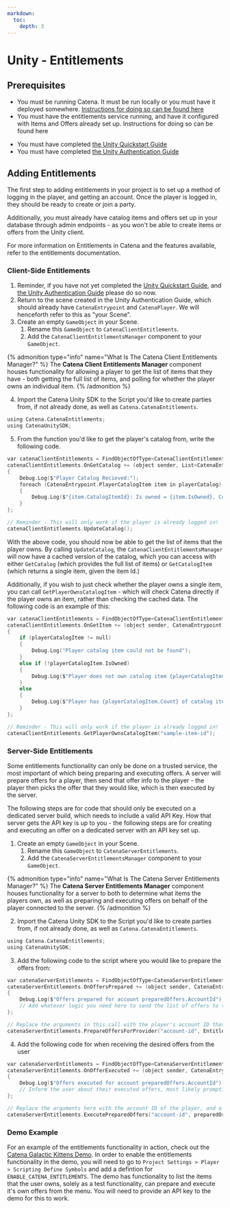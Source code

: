 ```yaml
---
markdown:
  toc:
    depth: 3
---
```


# Unity - Entitlements

## Prerequisites
* You must be running Catena. It must be run locally or you must have it deployed somewhere. [Instructions for doing so can be found here](../../installation/index.md)
* You must have the entitlements service running, and have it configured with Items and Offers already set up. Instructions for doing so can be found here
<!-- Add in this link when it exists: [Instructions for doing so can be found here](../../features/entitlements/index.md). -->
* You must have completed [the Unity Quickstart Guide](./quickstart.md)
* You must have completed [the Unity Authentication Guide](./authentication.md)

## Adding Entitlements
The first step to adding entitlements in your project is to set up a method of logging in the player, and getting an account. Once the player is logged in, they should be ready to create or join a party.

Additionally, you must already have catalog items and offers set up in your database through admin endpoints - as you won't be able to create items or offers from the Unity client.

For more information on Entitlements in Catena and the features available, refer to the entitlements documentation.
<!-- Add in this link when it exists: [refer to the Parties documentation](../../features/entitlements/index.md). -->

### Client-Side Entitlements

1. Reminder, if you have not yet completed the [Unity Quickstart Guide](./quickstart.md), and [the Unity Authentication Guide](./authentication.md) please do so now.
2. Return to the scene created in the Unity Authentication Guide, which should already have `CatenaEntrypoint` and `CatenaPlayer`. We will henceforth refer to this as "your Scene".
3. Create an empty `GameObject` in your Scene.
    1. Rename this `GameObject` to `CatenaClientEntitlements`.
    2. Add the `CatenaClientEntitlementsManager` component to your `GameObject`.

{% admonition type="info" name="What Is The Catena Client Entitlements Manager?" %}
The **Catena Client Entitlements Manager** component houses functionality for allowing a player to get the list of items that they have - both getting the full list of items, and polling for whether the player owns an individual item.
{% /admonition %}

4. Import the Catena Unity SDK to the Script you'd like to create parties from, if not already done, as well as `Catena.CatenaEntitlements`.

<!-- TODO (@HF): csharp does not appear to be supported. determine how to enable it for better syntax highlighting -->
```c
using Catena.CatenaEntitlements;
using CatenaUnitySDK;
```

5. From the function you'd like to get the player's catalog from, write the following code.

<!-- TODO (@HF): csharp does not appear to be supported. determine how to enable it for better syntax highlighting -->
```c
var catenaClientEntitlements = FindObjectOfType<CatenaClientEntitlementsManager>();
catenaClientEntitlements.OnGetCatalog += (object sender, List<CatenaEntrypoint.PlayerCatalogItem> playerCatalog) =>
{
    Debug.Log($"Player Catalog Recieved:");
    foreach (CatenaEntrypoint.PlayerCatalogItem item in playerCatalog)
    {
        Debug.Log($"{item.CatalogItemId}: Is owned = {item.IsOwned}, Count = {item.Count}";
    }
};

// Reminder - This will only work if the player is already logged in!
catenaClientEntitlements.UpdateCatalog();
```

With the above code, you should now be able to get the list of items that the player owns. By calling `UpdateCatalog`, the `CatenaClientEntitlementsManager` will now have a cached version of the catalog, which you can access with either `GetCatalog` (which provides the full list of items) or `GetCatalogItem` (which returns a single item, given the item Id.)

Additionally, if you wish to just check whether the player owns a single item, you can call `GetPlayerOwnsCatalogItem` - which will check Catena directly if the player owns an item, rather than checking the cached data. The following code is an example of this:

```c
var catenaClientEntitlements = FindObjectOfType<CatenaClientEntitlementsManager>();
catenaClientEntitlements.OnGetItem += (object sender, CatenaEntrypoint.PlayerCatalogItem playerCatalogItem) =>
{
    if (playerCatalogItem != null)
    {
        Debug.Log("Player catalog item could not be found");
    }
    else if (!playerCatalogItem.IsOwned)
    {
        Debug.Log($"Player does not own catalog item {playerCatalogItem.CatalogItemId}");
    }
    else
    {
        Debug.Log($"Player has {playerCatalogItem.Count} of catalog item {playerCatalogItem.CatalogItemId}");
    }
};

// Reminder - This will only work if the player is already logged in!
catenaClientEntitlements.GetPlayerOwnsCatalogItem("sample-item-id");
```

### Server-Side Entitlements

Some entitlements functionality can only be done on a trusted service, the most important of which being preparing and executing offers. A server will prepare offers for a player, then send that offer info to the player - the player then picks the offer that they would like, which is then executed by the server.

The following steps are for code that should only be executed on a dedicated server build, which needs to include a valid API Key. How that server gets the API key is up to you - the following steps are for creating and executing an offer on a dedicated server with an API key set up.

1. Create an empty `GameObject` in your Scene.
    1. Rename this `GameObject` to `CatenaServerEntitlements`.
    2. Add the `CatenaServerEntitlementsManager` component to your `GameObject`.

{% admonition type="info" name="What Is The Catena Server Entitlements Manager?" %}
The **Catena Server Entitlements Manager** component houses functionality for a server to both to determine what items the players own, as well as preparing and executing offers on behalf of the player connected to the server.
{% /admonition %}

2. Import the Catena Unity SDK to the Script you'd like to create parties from, if not already done, as well as `Catena.CatenaEntitlements`.

<!-- TODO (@HF): csharp does not appear to be supported. determine how to enable it for better syntax highlighting -->
```c
using Catena.CatenaEntitlements;
using CatenaUnitySDK;
```
3. Add the following code to the script where you would like to prepare the offers from:

<!-- TODO (@HF): csharp does not appear to be supported. determine how to enable it for better syntax highlighting -->
```c
var catenaServerEntitlements = FindObjectOfType<CatenaServerEntitlementsManager>();
catenaServerEntitlements.OnOffersPrepared += (object sender, CatenaEntrypoint.PreparedOffersEventArgs preparedOffers) =>
{
    Debug.Log($"Offers prepared for account preparedOffers.AccountId");
    // Add whatever logic you need here to send the list of offers to the client.
};

// Replace the arguments in this call with the player's account ID that you would like, and the entitlement provider to get the offers from.
catenaServerEntitlements.PrepareOffersForProvider("account-id", EntitlementProvider.Unspecified, "USD");
```

4. Add the following code for when receiving the desired offers from the user

```c
var catenaServerEntitlements = FindObjectOfType<CatenaServerEntitlementsManager>();
catenaServerEntitlements.OnOfferExecuted += (object sender, CatenaEntrypoint.ExecutedPreparedOffersEventArgs executedOffers) =>
{
    Debug.Log($"Offers executed for account preparedOffers.AccountId");
    // Inform the user about their executed offers, most likely prompting the client to get the latest update to their item catalog.
};

// Replace the arguments here with the account ID of the player, and a list of the orders that they would like alongside the quantity of each order.
catenaServerEntitlements.ExecutePreparedOffers("account-id", preparedOrdersWithQuantity);
```

### Demo Example

For an example of the entitlements functionality in action, check out the [Catena Galactic Kittens Demo](https://github.com/CatenaTools/catena-GalacticKittens-demo). In order to enable the entitlements functionality in the demo, you will need to go to `Project Settings > Player > Scripting Define Symbols` and add a defintion for `ENABLE_CATENA_ENTITLEMENTS`. The demo has functionality to list the items that the user owns, solely as a test functionality, can prepare and execute it's own offers from the menu. You will need to provide an API key to the demo for this to work.